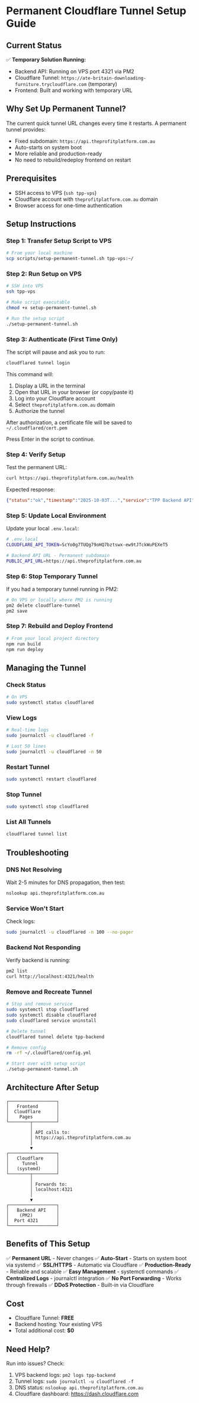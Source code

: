 # Permanent Cloudflare Tunnel Setup Guide

## Current Status

✅ **Temporary Solution Running:**
- Backend API: Running on VPS port 4321 via PM2
- Cloudflare Tunnel: `https://ate-britain-downloading-furniture.trycloudflare.com` (temporary)
- Frontend: Built and working with temporary URL

## Why Set Up Permanent Tunnel?

The current quick tunnel URL changes every time it restarts. A permanent tunnel provides:
- Fixed subdomain: `https://api.theprofitplatform.com.au`
- Auto-starts on system boot
- More reliable and production-ready
- No need to rebuild/redeploy frontend on restart

## Prerequisites

- SSH access to VPS (`ssh tpp-vps`)
- Cloudflare account with `theprofitplatform.com.au` domain
- Browser access for one-time authentication

## Setup Instructions

### Step 1: Transfer Setup Script to VPS

```bash
# From your local machine
scp scripts/setup-permanent-tunnel.sh tpp-vps:~/
```

### Step 2: Run Setup on VPS

```bash
# SSH into VPS
ssh tpp-vps

# Make script executable
chmod +x setup-permanent-tunnel.sh

# Run the setup script
./setup-permanent-tunnel.sh
```

### Step 3: Authenticate (First Time Only)

The script will pause and ask you to run:

```bash
cloudflared tunnel login
```

This command will:
1. Display a URL in the terminal
2. Open that URL in your browser (or copy/paste it)
3. Log into your Cloudflare account
4. Select `theprofitplatform.com.au` domain
5. Authorize the tunnel

After authorization, a certificate file will be saved to `~/.cloudflared/cert.pem`

Press Enter in the script to continue.

### Step 4: Verify Setup

Test the permanent URL:

```bash
curl https://api.theprofitplatform.com.au/health
```

Expected response:
```json
{"status":"ok","timestamp":"2025-10-03T...","service":"TPP Backend API"}
```

### Step 5: Update Local Environment

Update your local `.env.local`:

```bash
# .env.local
CLOUDFLARE_API_TOKEN=ScYo0g7TUQg79oHQ7bztswx-ew9tJTckWuPEXeT5

# Backend API URL - Permanent subdomain
PUBLIC_API_URL=https://api.theprofitplatform.com.au
```

### Step 6: Stop Temporary Tunnel

If you had a temporary tunnel running in PM2:

```bash
# On VPS or locally where PM2 is running
pm2 delete cloudflare-tunnel
pm2 save
```

### Step 7: Rebuild and Deploy Frontend

```bash
# From your local project directory
npm run build
npm run deploy
```

## Managing the Tunnel

### Check Status

```bash
# On VPS
sudo systemctl status cloudflared
```

### View Logs

```bash
# Real-time logs
sudo journalctl -u cloudflared -f

# Last 50 lines
sudo journalctl -u cloudflared -n 50
```

### Restart Tunnel

```bash
sudo systemctl restart cloudflared
```

### Stop Tunnel

```bash
sudo systemctl stop cloudflared
```

### List All Tunnels

```bash
cloudflared tunnel list
```

## Troubleshooting

### DNS Not Resolving

Wait 2-5 minutes for DNS propagation, then test:

```bash
nslookup api.theprofitplatform.com.au
```

### Service Won't Start

Check logs:

```bash
sudo journalctl -u cloudflared -n 100 --no-pager
```

### Backend Not Responding

Verify backend is running:

```bash
pm2 list
curl http://localhost:4321/health
```

### Remove and Recreate Tunnel

```bash
# Stop and remove service
sudo systemctl stop cloudflared
sudo systemctl disable cloudflared
sudo cloudflared service uninstall

# Delete tunnel
cloudflared tunnel delete tpp-backend

# Remove config
rm -rf ~/.cloudflared/config.yml

# Start over with setup script
./setup-permanent-tunnel.sh
```

## Architecture After Setup

```
┌──────────────────┐
│   Frontend       │
│  Cloudflare      │
│    Pages         │
└────────┬─────────┘
         │
         │ API calls to:
         │ https://api.theprofitplatform.com.au
         │
         ▼
┌──────────────────┐
│   Cloudflare     │
│     Tunnel       │
│   (systemd)      │
└────────┬─────────┘
         │
         │ Forwards to:
         │ localhost:4321
         │
         ▼
┌──────────────────┐
│   Backend API    │
│    (PM2)         │
│  Port 4321       │
└──────────────────┘
```

## Benefits of This Setup

✅ **Permanent URL** - Never changes
✅ **Auto-Start** - Starts on system boot via systemd
✅ **SSL/HTTPS** - Automatic via Cloudflare
✅ **Production-Ready** - Reliable and scalable
✅ **Easy Management** - systemctl commands
✅ **Centralized Logs** - journalctl integration
✅ **No Port Forwarding** - Works through firewalls
✅ **DDoS Protection** - Built-in via Cloudflare

## Cost

- Cloudflare Tunnel: **FREE**
- Backend hosting: Your existing VPS
- Total additional cost: **$0**

## Need Help?

Run into issues? Check:
1. VPS backend logs: `pm2 logs tpp-backend`
2. Tunnel logs: `sudo journalctl -u cloudflared -f`
3. DNS status: `nslookup api.theprofitplatform.com.au`
4. Cloudflare dashboard: https://dash.cloudflare.com

